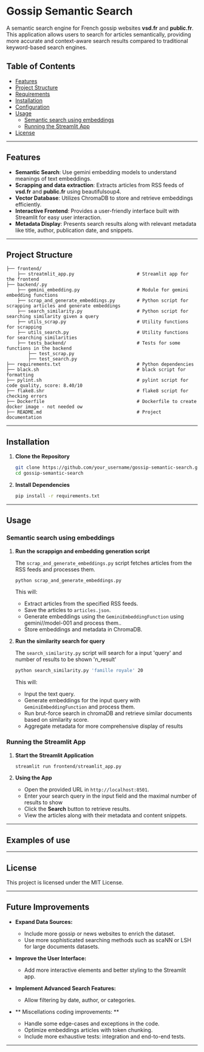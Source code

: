 
# Gossip Semantic Search

A semantic search engine for French gossip websites **vsd.fr** and **public.fr**. This application allows users to search for articles semantically, providing more accurate and context-aware search results compared to traditional keyword-based search engines.

## Table of Contents

- [Features](#features)
- [Project Structure](#project-structure)
- [Requirements](#requirements)
- [Installation](#installation)
- [Configuration](#configuration)
- [Usage](#usage)
  - [Semantic search using embeddings](#semantic-search-using-embeddings)
  - [Running the Streamlit App](#running-the-streamlit-app)
- [License](#license)

---

## Features

- **Semantic Search**: Use gemini embedding models to understand meanings of text embeddings.
- **Scrapping and data extraction**: Extracts articles from RSS feeds of **vsd.fr** and **public.fr** using beautifulsoup4.
- **Vector Database**: Utilizes ChromaDB to store and retrieve embeddings efficiently.
- **Interactive Frontend**: Provides a user-friendly interface built with Streamlit for easy user interaction.
- **Metadata Display**: Presents search results along with relevant metadata like title, author, publication date, and snippets.

---

## Project Structure

```
├── frontend/                  
    ├── streatmlit_app.py                       # Streamlit app for the frontend 
├── backend/.py                                 
    ├── gemini_embedding.py                     # Module for gemini embedding functions
    ├── scrap_and_generate_embeddings.py        # Python script for scrapping articles and generate embeddings
    ├── search_similarity.py                    # Python script for searching similarity given a query
    ├── utils_scrap.py                          # Utility functions for scrapping
    ├── utils_search.py                         # Utility functions for searching similarities
    ├── tests_backend/                          # Tests for some functions in the backend
        ├── test_scrap.py
        ├── test_search.py
├── requirements.txt                            # Python dependencies
├── black.sh                                    # black script for formatting
├── pylint.sh                                   # pylint script for code quality, score: 8.40/10
├── flake8.shr                                  # flake8 script for checking errors
├── Dockerfile                                  # Dockerfile to create docker image - not needed ow
├── README.md                                   # Project documentation

```

---

## Installation

1. **Clone the Repository**

   ```bash
   git clone https://github.com/your_username/gossip-semantic-search.git
   cd gossip-semantic-search
   ```

2. **Install Dependencies**

   ```bash
   pip install -r requirements.txt
   ```

---

## Usage

### Semantic search using embeddings

1. **Run the scrappign and embedding generation script**

   The `scrap_and_generate_embeddings.py` script fetches articles from the RSS feeds and processes them.

   ```bash
   python scrap_and_generate_embeddings.py
   ```

   This will:

   - Extract articles from the specified RSS feeds.
   - Save the articles to `articles.json`.
   - Generate embeddings using the `GeminiEmbeddingFunction` using gemini//model-001 and process them..
   - Store embeddings and metadata in ChromaDB.

2. **Run the similarity search for query**

   The `search_similarity.py` script will search for a input 'query' and number of results to be shown 'n_result' 

   ```bash
   python search_similarity.py 'famille royale' 20
   ```

   This will:

   - Input the text query.
   - Generate embeddings for the input query with `GeminiEmbeddingFunction`  and process them.
   - Run brut-force search in chromaDB and retrieve similar documents based on similarity score.
   - Aggregate metadata for more comprehensive display of results

### Running the Streamlit App

1. **Start the Streamlit Application**

   ```bash
   streamlit run frontend/streamlit_app.py
   ```

2. **Using the App**

   - Open the provided URL in  `http://localhost:8501`.
   - Enter your search query in the input field and the maximal number of results to show
   - Click the **Search** button to retrieve results.
   - View the articles along with their metadata and content snippets.

---

## Examples of use
---

## License

This project is licensed under the MIT License.

---

## Future Improvements

- **Expand Data Sources:**

  - Include more gossip or news websites to enrich the dataset.
  - Use more sophisticated searching methods such as scaNN or LSH for large documents datasets.

- **Improve the User Interface:**

  - Add more interactive elements and better styling to the Streamlit app.

- **Implement Advanced Search Features:**

  - Allow filtering by date, author, or categories.

- ** Miscellations coding improvements: **
  - Handle some edge-cases and exceptions in the code.
  - Optimize embeddings articles with token chunking.
  - Include more exhaustive tests: integration and end-to-end tests.

---
